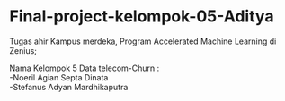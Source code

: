 # Final-project-kelompok-05-Aditya
Tugas ahir Kampus merdeka, Program Accelerated Machine Learning di Zenius;

Nama Kelompok 5 Data telecom-Churn : <br>
-Noeril Agian Septa Dinata <br>
-Stefanus Adyan Mardhikaputra
